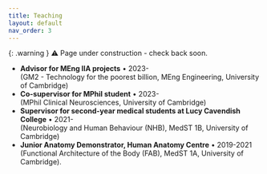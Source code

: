 ```yaml
---
title: Teaching
layout: default
nav_order: 3
---
```



{: .warning }
⚠️ Page under construction - check back soon.

* <b>Advisor for MEng IIA projects</b> • 2023-<br>(GM2 - Technology for the poorest billion, MEng Engineering, University of Cambridge) 
* <b>Co-supervisor for MPhil student</b> • 2023-<br>(MPhil Clinical Neurosciences, University of Cambridge) 
* <b>Supervisor for second-year medical students at Lucy Cavendish College</b> • 2021-<br> (Neurobiology and Human Behaviour (NHB), MedST 1B, University of Cambridge)
* <b>Junior Anatomy Demonstrator, Human Anatomy Centre</b> • 2019-2021<br>(Functional Architecture of the Body (FAB), MedST 1A, University of Cambridge). 
